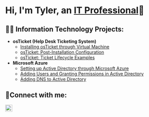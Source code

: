 <h1>Hi, I'm Tyler, an <a href="https://www.linkedin.com/in/tyler-allen-43b682201/">IT Professional</a>👋</h1>

<h2>👨‍💻 Information Technology Projects:</h2>

- <b>osTicket (Help Desk Ticketing System)</b>
  - [Installing osTicket through Virtual Machine](https://github.com/TylerAllen2001/install-osticket)
  - [osTicket: Post-Installation Configuration](https://github.com/TylerAllen2001/osticket-post-installation)
  - [osTicket: Ticket Lifecycle Examples](https://github.com/TylerAllen2001/ticket-lifecycle)
- <b>Microsoft Azure</b>
  - [Setting up Active Directory through Microsoft Azure](https://github.com/TylerAllen2001/active-directory-setup)
  - [Adding Users and Granting Permissions in Active Directory](https://github.com/TylerAllen2001/active-directory-permissions)
  - [Adding DNS to Active Directory](https://github.com/TylerAllen2001/active-directory-dns)

<h2>🤳Connect with me:</h2>


[<img align="left" alt="Josh | LinkedIn" width="22px" src="https://cdn.jsdelivr.net/npm/simple-icons@v3/icons/linkedin.svg" />][linkedin]


[linkedin]: https://www.linkedin.com/in/tyler-allen-43b682201/
